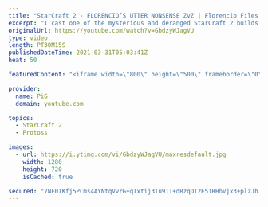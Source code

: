 ```yaml
---
title: "StarCraft 2 - FLORENCIO’S UTTER NONSENSE ZvZ | Florencio Files #220 (2 games in 1)"
excerpt: "I cast one of the mysterious and deranged StarCraft 2 builds of the one and only, Florencio, the dude that invented the Protoss proxy nexus recall rush. This time he's testing out flexing his Zerg skills 🐷 Support PiG: https://www.pigstarcraft.com/support/  🧜Florencio Files Playlist: https://www.youtube.com/playlist?list=PLFUDU8AOevUfznFLMRCxI0ez9HZTyL6Tk"
originalUrl: https://youtube.com/watch?v=GbdzyWJagVU
type: video
length: PT30M15S
publishedDateTime: 2021-03-31T05:03:41Z
heat: 50

featuredContent: "<iframe width=\"800\" height=\"500\" frameborder=\"0\" src=\"https://www.youtube.com/embed/GbdzyWJagVU\" allow=\"accelerometer; autoplay; encrypted-media; gyroscope; picture-in-picture\" allowfullscreen></iframe>"

provider:
  name: PiG
  domain: youtube.com

topics:
  - StarCraft 2
  - Protoss

images:
  - url: https://i.ytimg.com/vi/GbdzyWJagVU/maxresdefault.jpg
    width: 1280
    height: 720
    isCached: true

secured: "7NF0IKfj5PCms4AYNtqVvrG+qTxtij3Tu9TT+dRzqDI2E51RHhVjx3+plzJhJjZa2oM8zbKrboAVSwjaIWOTUwMv/iRuvEmmchOfa4B06IHkSfJDfj2Cz0nf5zbIDfpvdg4xfMoTiHjjLNzkMpXr5BzsbZEbEKgrGzCMGeGJ5cZjxAlSXg4Wdlm+wyc/BFhyPxoE1jX0ktv6hieFqlwk6LMuzhcna5K9UnKuLG95cR2dmulHp/HrSz8dYdZwy54zBWdpoUZ705ua9ls+pndmBRLODfUjZjlLOw8WrDUjyw/ZCVRaSN0otqcl8mzEPIUrglMclRbChPDkncjPMG9GfzTm2mbNj2HWcQ9feiuyaBM76nH2MRLIZbJ3zTDmUuL9s2PGqiVqlVNQtr3ipjwZub/I1wehnas2+2FgwM+lV+s=;ULAXrL6uG+KNbj3XH4PJtw=="
---
```


